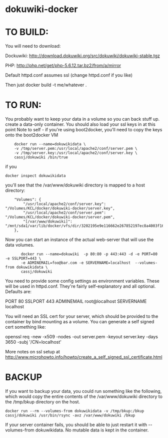 # dokuwiki-docker

# TO BUILD:

You will need to download:

Dockuwiki: 
  http://download.dokuwiki.org/src/dokuwiki/dokuwiki-stable.tgz

PHP:
  http://php.net/get/php-5.6.12.tar.bz2/from/a/mirror
 
Default httpd.conf assumes ssl (change httpd.conf if you like)

Then just docker build -t me/whatever .


# TO RUN:

You probably want to keep your data in a volume so you can back stuff up.
create a data-only container. You should also load your ssl keys in at this point
Note to self - if you're using boot2docker, you'll need to copy the keys onto the boot2docker VM

```
    docker run --name=dokuwikidata \
    -v /tmp/server.pem:/usr/local/apache2/conf/server.pem \
    -v /tmp/server.key:/usr/local/apache2/conf/server.key \
    cassj/dokuwiki /bin/true
```

if you 

    docker inspect dokuwikidata

you'll see that the /var/www/dokuwiki directory is mapped to a host directory:

```
    "Volumes": {
        "/usr/local/apache2/conf/server.key": "/Volumes/KCL/docker/dokuwiki-docker/server.key",
        "/usr/local/apache2/conf/server.pem": "/Volumes/KCL/docker/dokuwiki-docker/server.pem",
        "[/var/www/dokuwiki]": "/mnt/sda1/var/lib/docker/vfs/dir/3202195e9e116662e267852197ec8a4003f16990234b314a3845c56f736bfadf"
    },
```

Now you can start an instance of the actual web-server that will use the data volumes.  

```
       docker run --name=dokuwiki  -p 80:80 -p 443:443 -d -e PORT=80  -e SSLPORT=443 \
       -e ADMINEMAIL=foo@bar.com -e SERVERNAME=localhost  --volumes-from dokuwikidata \
       cassj/dokuwiki
```


You need to provide some config settings as environment variables. These will be used in httpd.conf.
They're fairly self-explanatory and all optional. Defaults are:

PORT 80
SSLPORT 443
ADMINEMAIL root@localhost
SERVERNAME localhost

You will need an SSL cert for your server, which should be provided to the container by bind mounting as a volume.
You can generate a self signed cert something like:

openssl req -new -x509 -nodes -out server.pem -keyout server.key -days 3650 -subj '/CN=localhost'

More notes on ssl setup at http://www.microhowto.info/howto/create_a_self_signed_ssl_certificate.html


# BACKUP

If you want to backup your data, you could run something like the following, which would copy the entire contents of the /var/www/dokuwiki 
directory to the /tmp/bkup directory on the host. 

 
```
docker run --rm --volumes-from dokuwikidata -v /tmp/bkup:/bkup cassj/dokuwiki /usr/bin/rsync -avz /var/www/dokuwiki /bkup
```

If your server container fails, you should be able to just restart it with --volumes-from dokuwikidata. No mutable data is kept in the container.



